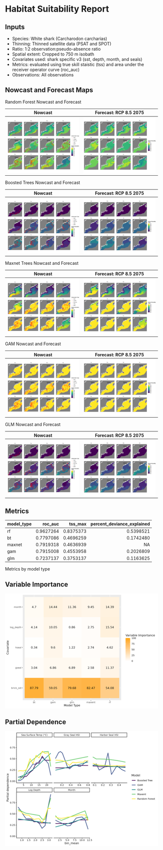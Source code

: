 Habitat Suitability Report
================

## Inputs

- Species: White shark (Carcharodon carcharias)
- Thinning: Thinned satellite data (PSAT and SPOT)
- Ratio: 1:2 observation:pseudo-absence ratio
- Spatial extent: Cropped to 750 m isobath
- Covariates used: shark specific v3 (sst, depth, month, and seals)
- Metrics: evaluated using true skill staistic (tss) and area under the
  receiver operator curve (roc_auc)
- Observations: All observations

## Nowcast and Forecast Maps

Random Forest Nowcast and Forecast

| Nowcast | Forecast: RCP 8.5 2075 |
|:--:|:--:|
| ![](../../../../tidy_reports/versions/c21/100960/c21.100960.01_12_rf_compiled_casts.png) | ![](../../../../tidy_reports/versions/c21/100964/c21.100964.01_12_rf_compiled_casts.png) |

Boosted Trees Nowcast and Forecast

| Nowcast | Forecast: RCP 8.5 2075 |
|:--:|:--:|
| ![](../../../../tidy_reports/versions/c21/100960/c21.100960.01_12_bt_compiled_casts.png) | ![](../../../../tidy_reports/versions/c21/100964/c21.100964.01_12_bt_compiled_casts.png) |

Maxnet Trees Nowcast and Forecast

| Nowcast | Forecast: RCP 8.5 2075 |
|:--:|:--:|
| ![](../../../../tidy_reports/versions/c21/100960/c21.100960.01_12_maxent_compiled_casts.png) | ![](../../../../tidy_reports/versions/c21/100964/c21.100964.01_12_maxent_compiled_casts.png) |

GAM Nowcast and Forecast

| Nowcast | Forecast: RCP 8.5 2075 |
|:--:|:--:|
| ![](../../../../tidy_reports/versions/c21/100960/c21.100960.01_12_gam_compiled_casts.png) | ![](../../../../tidy_reports/versions/c21/100964/c21.100964.01_12_gam_compiled_casts.png) |

GLM Nowcast and Forecast

| Nowcast | Forecast: RCP 8.5 2075 |
|:--:|:--:|
| ![](../../../../tidy_reports/versions/c21/100960/c21.100960.01_12_glm_compiled_casts.png) | ![](../../../../tidy_reports/versions/c21/100964/c21.100964.01_12_glm_compiled_casts.png) |

## Metrics

| model_type |   roc_auc |   tss_max | percent_deviance_explained |
|:-----------|----------:|----------:|---------------------------:|
| rf         | 0.9627264 | 0.8375373 |                  0.5398521 |
| bt         | 0.7797086 | 0.4696259 |                  0.1742480 |
| maxnet     | 0.7919318 | 0.4636939 |                         NA |
| gam        | 0.7915008 | 0.4553958 |                  0.2026809 |
| glm        | 0.7237137 | 0.3753137 |                  0.1163625 |

Metrics by model type

## Variable Importance

![](m21.10096_tidy_compiled_files/figure-gfm/variable_importance-1.png)

## Partial Dependence

![](m21.10096_tidy_compiled_files/figure-gfm/partial_dependence-1.png)
